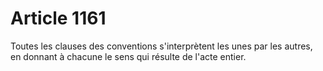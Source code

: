 # Article 1161

Toutes les clauses des conventions s'interprètent les unes par les autres, en donnant à chacune le sens qui résulte de l'acte entier.